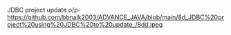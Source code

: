  JDBC project update o/p- https://github.com/bbnaik2003/ADVANCE_JAVA/blob/main/8d_JDBC%20project%20using%20JDBC%20to%20update_/8dd.jpeg
